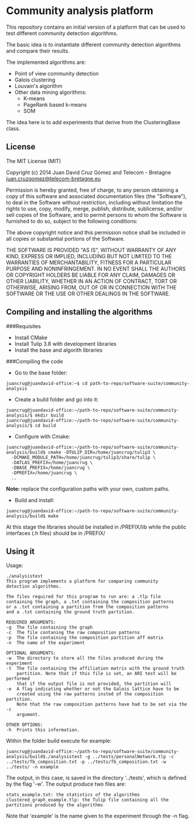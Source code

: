 # Community analysis platform
This repository contains an initial version of a platform that can be used to test different community detection algorithms.

The basic idea is to instantiate different community detection algorithms and compare their results.

The implemented algorithms are:

* Point of view community detection
* Galois clustering
* Louvain's algorithm
* Other data mining algorithms:
    * K-means
    * PageRank based k-means
    * SOM

The idea here is to add experiments that derive from the ClusteringBase class.

## License
The MIT License (MIT)

Copyright (c) 2014 Juan David Cruz Gómez and Telecom - Bretagne juan.cruzgomez@telecom-bretagne.eu

Permission is hereby granted, free of charge, to any person obtaining a copy of this software and associated documentation files (the "Software"), to deal in the Software without restriction, including without limitation the rights to use, copy, modify, merge, publish, distribute, sublicense, and/or sell copies of the Software, and to permit persons to whom the Software is furnished to do so, subject to the following conditions:

The above copyright notice and this permission notice shall be included in all copies or substantial portions of the Software.

THE SOFTWARE IS PROVIDED "AS IS", WITHOUT WARRANTY OF ANY KIND, EXPRESS OR IMPLIED, INCLUDING BUT NOT LIMITED TO THE WARRANTIES OF MERCHANTABILITY, FITNESS FOR A PARTICULAR PURPOSE AND NONINFRINGEMENT. IN NO EVENT SHALL THE AUTHORS OR COPYRIGHT HOLDERS BE LIABLE FOR ANY CLAIM, DAMAGES OR OTHER LIABILITY, WHETHER IN AN ACTION OF CONTRACT, TORT OR OTHERWISE, ARISING FROM, OUT OF OR IN CONNECTION WITH THE SOFTWARE OR THE USE OR OTHER DEALINGS IN THE SOFTWARE.

## Compiling and installing the algorithms
###Requisites
* Install CMake
* Install Tulip 3.8 with development libraries
* Install the base and algorith libraries

###Compiling the code
* Go to the base folder:
~~~~
juancrug@juandavid-office:~$ cd path-to-repo/software-suite/community-analysis
~~~~
* Create a build folder and go into it:
~~~~
juancrug@juandavid-office:~/path-to-repo/software-suite/community-analysis/$ mkdir build
juancrug@juandavid-office:~/path-to-repo/software-suite/community-analysis/$ cd build
~~~~
* Configure with Cmake:
~~~~
juancrug@juandavid-office:~/path-to-repo/software-suite/community-analysis/build$ cmake -DTULIP_DIR=/home/juancrug/tulip3 \
  -DCMAKE_MODULE_PATH=/home/juancrug/tulip3/share/tulip \
  -DATLAS_PREFIX=/home/juancrug \
  -DBASE_PREFIX=/home/juancrug \
  -DPREFIX=/home/juancrug \
  ..
~~~~
**Note:** replace the configuration paths with your own, custom paths.

* Build and install:
~~~~
juancrug@juandavid-office:~/path-to-repo/software-suite/community-analysis/build$ make
~~~~

At this stage the libraries should be installed in /PREFIX/lib while the public interfaces (.h files) should be in /PREFIX/

## Using it
Usage:

~~~~
./analysistest 
This program implements a platform for comparing community
detection algorithms.

The files required for this program to run are: a .tlp file
containing the graph, a .txt containing the composition patterns
or a .txt containing a partition from the composition patterns
and a .txt containing the ground truth partition.

REQUIRED ARGUMENTS:
-g	The file containing the graph
-c	The file contaning the raw composition patterns
-p	The file containing the composition partition aff matrix
-n	The name of the experiment

OPTIONAL ARGUMENTS:
-w	The directory to store all the files produced during the experiment
-t	The file containing the affiliation matrix with the ground truth
	partition. Note that if this file is set, an ARI test will be performed
	that if the output file is not provided, the partition will
-e	A flag indicating whether or not the Galois lattice have to be
	created using the raw patterns insted of the composition partition.
	Note that the raw composition patterns have had to be set via the -c
	argument.

OTHER OPTIONS:
-h	Prints this information.

~~~~
Within the folder build execute for example:
~~~~
juancrug@juandavid-office:~/path-to-repo/software-suite/community-analysis/build$./analysistest -g ../tests/personalNetwork.tlp -c ../tests/fb_composition.txt -p ../tests/fb_composition.txt -w ../tests/ -n example
~~~~

The output, in this case, is saved in the directory '../tests', which is defined by the flag '-w'. The output produce two files are:

~~~~
stats_example.txt: the statistics of the algorithms
clustered_graph_example.tlp: the Tulip file containing all the partitions produced by the algorithms
~~~~

Note that 'example' is the name given to the experiment through the -n flag.
